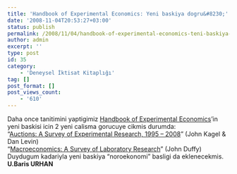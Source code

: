 ```yaml
---
title: 'Handbook of Experimental Economics: Yeni baskiya dogru&#8230;'
date: '2008-11-04T20:53:27+03:00'
status: publish
permalink: /2008/11/04/handbook-of-experimental-economics-teni-baskiya-dogru
author: admin
excerpt: ''
type: post
id: 35
category:
    - 'Deneysel İktisat Kitaplığı'
tag: []
post_format: []
post_views_count:
    - '610'
---
```

Daha once tanitimini yaptigimiz [Handbook of Experimental Economics](https://iktisadiyat.com/?p=20)’in yeni baskisi icin 2 yeni calisma gorucuye cikmis durumda:  
“[Auctions: A Survey of Experimental Research, 1995 – 2008](http://www.econ.ohio-state.edu/kagel/Auctions_Handbook_vol2.pdf)” (John Kagel &amp; Dan Levin)  
“[Macroeconomics: A Survey of Laboratory Research](http://www.pitt.edu/~jduffy/papers/hee11.pdf)” (John Duffy)  
Duydugum kadariyla yeni baskiya “noroekonomi” basligi da eklenecekmis.  
**U.Baris URHAN**